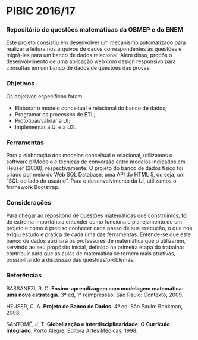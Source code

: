 # PIBIC 2016/17
### Repositório de questões matemáticas da OBMEP e do ENEM
Este projeto consistiu em desenvolver um mecanismo automatizado para realizar a leitura nos arquivos de dados correspondentes às questões e migrá-las para um banco de dados relacional. Além disso, propôs o desenvolvimento de uma aplicação web com design responsivo para consultas em um banco de dados de questões das provas.
### Objetivos
Os objetivos específicos foram:
- Elaborar o modelo conceitual e relacional do banco de dados;
- Programar os processos de ETL;
- Prototipar/validar a UI;
- Implementar a UI e a UX.
### Ferramentas
Para a elaboração dos modelos conceitual e relacional, utilizamos o software brModelo e técnicas de conversão entre modelos indicados em Heuser (2008), respectivamente. 
O projeto do banco de dados físico foi criado por meio do Web SQL Database, uma API do HTML 5, ou seja, um “SQL do lado do usuário”. Para o desenvolvimento da UI, utilizamos o framework Bootstrap.
### Considerações
Para chegar ao repositório de questões matemáticas que construímos, foi de extrema importância entender como funciona o planejamento de um projeto e como é preciso conhecer cada passo de sua execução, o que nos exigiu estudo e prática de cada uma das ferramentas.
Entende-se que este banco de dados auxiliará os professores de matemática que o utilizarem, servindo ao seu propósito inicial, definido na primeira etapa do trabalho: contribuir para que as aulas de matemática se tornem mais atrativas, possibilitando a discussão das questões/problemas.
### Referências
BASSANEZI, R. C. **Ensino-aprendizagem com modelagem matemática: uma nova estratégia**. 3ª ed, 1ª reimpressão. São Paulo: Contexto, 2009. 

HEUSER, C. A. **Projeto de Banco de Dados**. 4ª ed. São Paulo: Bookman, 2008. 

SANTOMÉ, J. T. **Globalização e Interdisciplinaridade: O Currículo Integrado**. Porto Alegre, Editora Artes Médicas, 1998.
